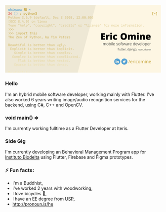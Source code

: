![header](https://raw.githubusercontent.com/ericomine/ericomine/master/assets/header.png)

### Hello
I'm an hybrid mobile software developer, working mainly with Flutter.
I've also worked 6 years writing image/audio recognition services for the backend, using C#, C++ and OpenCV.

### void main() =>
I'm currently working fulltime as a Flutter Developer at Iteris.

### Side Gig
I'm currently developing an Behavioral Management Program app for [Instituto Biodelta](https://biodelta.com.br) using Flutter, Firebase and Figma prototypes.

### ⚡ Fun facts:
- I'm a Buddhist,
- I've worked 2 years with woodworking,
- I love bicycles 🚴,
- I have an EE degree from [USP](http://usp.br),
- http://pronoun.is/he

<!--
**ericomine/ericomine** is a ✨ _special_ ✨ repository because its `README.md` (this file) appears on your GitHub profile.

Here are some ideas to get you started:

- 🔭 I’m currently working on ...
- 🌱 I’m currently learning ...
- 👯 I’m looking to collaborate on ...
- 🤔 I’m looking for help with ...
- 💬 Ask me about ...
- 📫 How to reach me: ...
- 😄 Pronouns: ...
- ⚡ Fun fact: ...
-->
